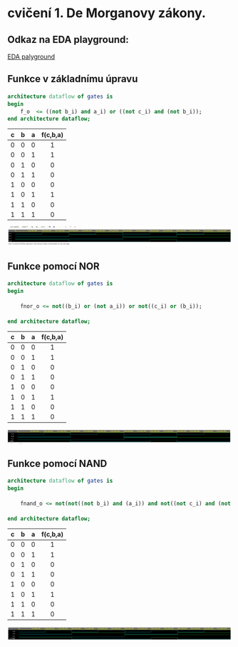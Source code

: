 # cvičení 1. De Morganovy zákony.

## Odkaz na EDA playground:

[EDA palyground](https://www.edaplayground.com/x/8LrP)

## Funkce v základnímu úpravu

```vhdl
architecture dataflow of gates is
begin
    f_o  <= ((not b_i) and a_i) or ((not c_i) and (not b_i));
end architecture dataflow;
```

| **c** | **b** |**a** | **f(c,b,a)** |
| :-: | :-: | :-: | :-: |
| 0 | 0 | 0 | 1 |
| 0 | 0 | 1 | 1 |
| 0 | 1 | 0 | 0 |
| 0 | 1 | 1 | 0 |
| 1 | 0 | 0 | 0 |
| 1 | 0 | 1 | 1 |
| 1 | 1 | 0 | 0 |
| 1 | 1 | 1 | 0 |

![Základní funkce](./images/f_o.png)

## Funkce pomocí NOR

```vhdl
architecture dataflow of gates is
begin
   
    fnor_o <= not((b_i) or (not a_i)) or not((c_i) or (b_i));

end architecture dataflow;
```

| **c** | **b** |**a** | **f(c,b,a)** |
| :-: | :-: | :-: | :-: |
| 0 | 0 | 0 | 1 |
| 0 | 0 | 1 | 1 |
| 0 | 1 | 0 | 0 |
| 0 | 1 | 1 | 0 |
| 1 | 0 | 0 | 0 |
| 1 | 0 | 1 | 1 |
| 1 | 1 | 0 | 0 |
| 1 | 1 | 1 | 0 |

![NOR](./images/f_nor.PNG)

## Funkce pomocí NAND

```vhdl
architecture dataflow of gates is
begin
  
    fnand_o <= not(not((not b_i) and (a_i)) and not((not c_i) and (not b_i)));

end architecture dataflow;
```

| **c** | **b** |**a** | **f(c,b,a)** |
| :-: | :-: | :-: | :-: |
| 0 | 0 | 0 | 1 |
| 0 | 0 | 1 | 1 |
| 0 | 1 | 0 | 0 |
| 0 | 1 | 1 | 0 |
| 1 | 0 | 0 | 0 |
| 1 | 0 | 1 | 1 |
| 1 | 1 | 0 | 0 |
| 1 | 1 | 1 | 0 |

![NAND](./images/f_nand.png)